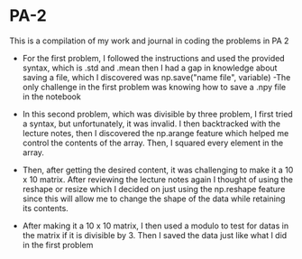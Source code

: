 # PA-2
This is a compilation of my work and journal in coding the problems in PA 2

- For the first problem, I followed the instructions and used the provided syntax, which is .std and .mean then I had a gap in knowledge about saving a file, which I discovered was np.save("name file", variable)
-The only challenge in the first problem was knowing how to save a .npy file in the notebook

- In this second problem, which was divisible by three problem, I first tried a syntax, but unfortunately, it was invalid. I then backtracked with the lecture notes, then I discovered the np.arange feature which helped me control the contents of the array. Then, I squared every element in the array.
- Then, after getting the desired content, it was challenging to make it a 10 x 10 matrix. After reviewing the lecture notes again I thought of using the reshape or resize which I decided on just using the np.reshape feature since this will allow me to change the shape of the data while retaining its contents.
- After making it a 10 x 10 matrix, I then used a modulo to test for datas in the matrix if it is divisible by 3. Then I saved the data just like what I did in the first problem
